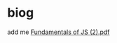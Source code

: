 # biog
add me
[Fundamentals of JS (2).pdf](https://github.com/shrutarshi2002/frontend-Tutorial/files/12167844/Fundamentals.of.JS.2.pdf)

